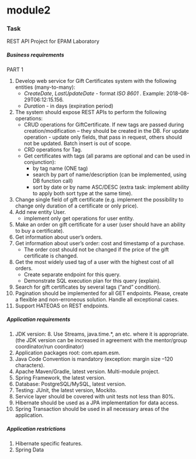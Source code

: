 # module2

### Task

REST API Project for EPAM Laboratory


##### Business requirements
PART 1
1. Develop web service for Gift Certificates system with the following entities (many-to-many):
    - *CreateDate*, *LastUpdateDate* - format *ISO 8601* . Example: 2018-08-29T06:12:15.156.  
    - *Duration* - in days (expiration period)
2. The system should expose REST APIs to perform the following operations:
    - CRUD operations for GiftCertificate. If new tags are passed during creation/modification – they should be created in the DB. For update operation - update only fields, that pass in request, others should not be updated. Batch insert is out of scope.
    - CRD operations for Tag.
    - Get certificates with tags (all params are optional and can be used in conjunction):
        - by tag name (ONE tag)
        - search by part of name/description (can be implemented, using DB function call)
        - sort by date or by name ASC/DESC (extra task: implement ability to apply both sort type at the same time).
3. Change single field of gift certificate (e.g. implement the possibility to change only duration of a certificate or only price). 
4. Add new entity User.
   * implement only get operations for user entity.
5. Make an order on gift certificate for a user (user should have an ability to buy a certificate).
6. Get information about user’s orders. 
7. Get information about user’s order: cost and timestamp of a purchase.
   * The order cost should not be changed if the price of the gift certificate is changed.
8. Get the most widely used tag of a user with the highest cost of all orders.
   * Create separate endpoint for this query.
   * Demonstrate SQL execution plan for this query (explain).
9. Search for gift certificates by several tags (“and” condition).
10. Pagination should be implemented for all GET endpoints. Please, create a flexible and non-erroneous solution. Handle all exceptional cases. 
11. Support HATEOAS on REST endpoints.

##### Application requirements

1. JDK version: 8. Use Streams, java.time.*, an etc. where it is appropriate. (the JDK version can be increased in agreement with the mentor/group coordinator/run coordinator)
2. Application packages root: com.epam.esm.
3. Java Code Convention is mandatory (exception: margin size –120 characters).
4. Apache Maven/Gradle, latest version. Multi-module project.
5. Spring Framework, the latest version.
6. Database: PostgreSQL/MySQL, latest version.
7. Testing: JUnit, the latest version, Mockito.
8. Service layer should be covered with unit tests not less than 80%.
9. Hibernate should be used as a JPA implementation for data access.
10. Spring Transaction should be used in all necessary areas of the application.

##### Application restrictions

1. Hibernate specific features.
2. Spring Data

